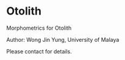 Otolith
=======

Morphometrics for Otolith

Author: Wong Jin Yung, University of Malaya

Please contact for details.
